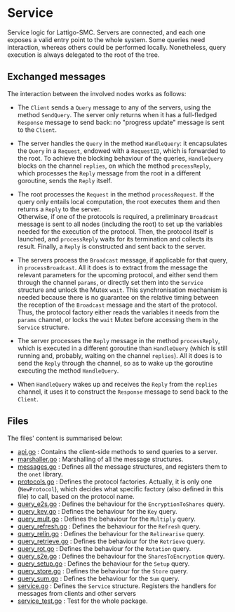 # Service 
Service logic for Lattigo-SMC. Servers are connected, and each one exposes a valid entry point to the whole system.
Some queries need interaction, whereas others could be performed locally. Nonetheless, query execution is always
delegated to the root of the tree.

## Exchanged messages

The interaction between the involved nodes works as follows:

* The `Client` sends a `Query` message to any of the servers, using the method `SendQuery`. 
The server only returns when it has a full-fledged `Response` message to send back: 
no "progress update" message is sent to the `Client`.

* The server handles the `Query` in the method `HandleQuery`: it encapsulates the `Query` in a `Request`, 
endowed with a `RequestID`, which is forwarded to the root. 
To achieve the blocking behaviour of the queries, `HandleQuery` blocks on the channel `replies`, 
on which the method `processReply`, which processes the `Reply` message from the root 
in a different goroutine, sends the `Reply` itself.

* The root processes the `Request` in the method `processRequest`. 
If the query only entails local computation, the root executes them and then returns a `Reply` to the server.  
Otherwise, if one of the protocols is required, a preliminary `Broadcast` message is sent to all nodes
(including the root) to set up the variables needed for the execution of the protocol. 
Then, the protocol itself is launched, and `processReply` waits for its termination and collects its result. 
Finally, a `Reply` is constructed and sent back to the server.

* The servers process the `Broadcast` message, if applicable for that query, in `processBroadcast`. 
All it does is to extract from the message the relevant parameters for the upcoming protocol, and 
either send them through the channel `params`, or directly set them into the `Service` structure
and unlock the Mutex `wait`. This synchronisation mechanism is needed because there is no guarantee 
on the relative timing between the reception of the `Broadcast` message and the start of the protocol.
Thus, the protocol factory either reads the variables it needs from the `params` channel, or locks the
`wait` Mutex before accessing them in the `Service` structure.

* The server processes the `Reply` message in the method `processReply`, which is executed
in a different goroutine than `HandleQuery` (which is still running and, probably, waiting
on the channel `replies`). All it does is to send the `Reply` through the channel, so as to wake up
the goroutine executing the method `HandleQuery`.

* When `HandleQuery` wakes up and receives the `Reply` from the `replies` channel, it uses it to construct
the `Response` message to send back to the `Client`. 


## Files

 
The files' content is summarised below:
 
- [api.go](api.go) : Contains the client-side methods to send queries to a server. 
- [marshaller.go](marshaller.go) : Marshalling of all the message structures. 
- [messages.go](messages.go) : Defines all the message structures, and registers them to the `onet` library. 
- [protocols.go](protocols.go) : Defines the protocol factories. Actually, it is only one (`NewProtocol`), which
decides what specific factory (also defined in this file) to call, based on the protocol name.
- [query_e2s.go](query_e2s.go) : Defines the behaviour for the `EncryptionToShares` query. 
- [query_key.go](query_key.go) : Defines the behaviour for the `Key` query. 
- [query_mult.go](query_mult.go) : Defines the behaviour for the `Multiply` query. 
- [query_refresh.go](query_refresh.go) : Defines the behaviour for the `Refresh` query. 
- [query_relin.go](query_relin.go) : Defines the behaviour for the `Relinearise` query. 
- [query_retrieve.go](query_retrieve.go) : Defines the behaviour for the `Retrieve` query. 
- [query_rot.go](query_rot.go) : Defines the behaviour for the `Rotation` query. 
- [query_s2e.go](query_s2e.go) : Defines the behaviour for the `SharesToEncryption` query. 
- [query_setup.go](query_setup.go) : Defines the behaviour for the `Setup` query. 
- [query_store.go](query_store.go) : Defines the behaviour for the `Store` query. 
- [query_sum.go](query_sum.go) : Defines the behaviour for the `Sum` query. 
- [service.go](service.go) : Defines the `Service` structure. Registers the handlers for messages 
from clients and other servers
- [service_test.go](service_test.go) : Test for the whole package. 

